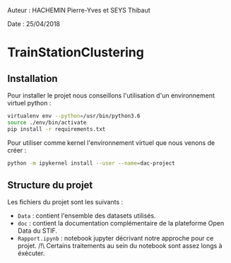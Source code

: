 Auteur : HACHEMIN Pierre-Yves et SEYS Thibaut

Date : 25/04/2018

# TrainStationClustering

## Installation

Pour installer le projet nous conseillons l'utilisation d'un environnement virtuel python :

```sh
virtualenv env --python=/usr/bin/python3.6
source ./env/bin/activate
pip install -r requirements.txt
```

Pour utiliser comme kernel l'environnement virtuel que nous venons de créer :

```sh
python -m ipykernel install --user --name=dac-project
```

## Structure du projet

Les fichiers du projet sont les suivants :

- `Data` : contient l'ensemble des datasets utilisés.
- `doc` : contient la documentation complémentaire de la plateforme Open Data du STIF.
- `Rapport.ipynb` : notebook jupyter décrivant notre approche pour ce projet. /!\ Certains traitements au sein du notebook sont assez longs à éxécuter.